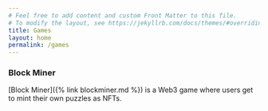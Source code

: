 ```yaml
---
# Feel free to add content and custom Front Matter to this file.
# To modify the layout, see https://jekyllrb.com/docs/themes/#overriding-theme-defaults
title: Games
layout: home
permalink: /games
---
```


### Block Miner

[Block Miner]({% link blockminer.md %}) is a Web3 game where users get to mint their own puzzles as NFTs.

